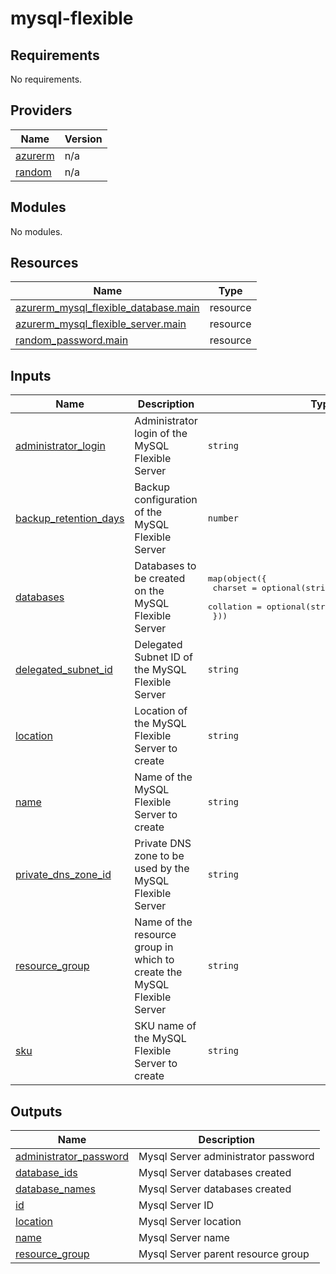 # mysql-flexible

<!-- BEGINNING OF PRE-COMMIT-TERRAFORM DOCS HOOK -->
## Requirements

No requirements.

## Providers

| Name | Version |
|------|---------|
| <a name="provider_azurerm"></a> [azurerm](#provider\_azurerm) | n/a |
| <a name="provider_random"></a> [random](#provider\_random) | n/a |

## Modules

No modules.

## Resources

| Name | Type |
|------|------|
| [azurerm_mysql_flexible_database.main](https://registry.terraform.io/providers/hashicorp/azurerm/latest/docs/resources/mysql_flexible_database) | resource |
| [azurerm_mysql_flexible_server.main](https://registry.terraform.io/providers/hashicorp/azurerm/latest/docs/resources/mysql_flexible_server) | resource |
| [random_password.main](https://registry.terraform.io/providers/hashicorp/random/latest/docs/resources/password) | resource |

## Inputs

| Name | Description | Type | Default | Required |
|------|-------------|------|---------|:--------:|
| <a name="input_administrator_login"></a> [administrator\_login](#input\_administrator\_login) | Administrator login of the MySQL Flexible Server | `string` | n/a | yes |
| <a name="input_backup_retention_days"></a> [backup\_retention\_days](#input\_backup\_retention\_days) | Backup configuration of the MySQL Flexible Server | `number` | `7` | no |
| <a name="input_databases"></a> [databases](#input\_databases) | Databases to be created on the MySQL Flexible Server | <pre>map(object({<br/>    charset   = optional(string, "utf8")<br/>    collation = optional(string, "utf8_unicode_ci")<br/>  }))</pre> | n/a | yes |
| <a name="input_delegated_subnet_id"></a> [delegated\_subnet\_id](#input\_delegated\_subnet\_id) | Delegated Subnet ID of the MySQL Flexible Server | `string` | `null` | no |
| <a name="input_location"></a> [location](#input\_location) | Location of the MySQL Flexible Server to create | `string` | n/a | yes |
| <a name="input_name"></a> [name](#input\_name) | Name of the MySQL Flexible Server to create | `string` | n/a | yes |
| <a name="input_private_dns_zone_id"></a> [private\_dns\_zone\_id](#input\_private\_dns\_zone\_id) | Private DNS zone to be used by the MySQL Flexible Server | `string` | `null` | no |
| <a name="input_resource_group"></a> [resource\_group](#input\_resource\_group) | Name of the resource group in which to create the MySQL Flexible Server | `string` | n/a | yes |
| <a name="input_sku"></a> [sku](#input\_sku) | SKU name of the MySQL Flexible Server to create | `string` | `"GP_Standard_D2ads_v5"` | no |

## Outputs

| Name | Description |
|------|-------------|
| <a name="output_administrator_password"></a> [administrator\_password](#output\_administrator\_password) | Mysql Server administrator password |
| <a name="output_database_ids"></a> [database\_ids](#output\_database\_ids) | Mysql Server databases created |
| <a name="output_database_names"></a> [database\_names](#output\_database\_names) | Mysql Server databases created |
| <a name="output_id"></a> [id](#output\_id) | Mysql Server ID |
| <a name="output_location"></a> [location](#output\_location) | Mysql Server location |
| <a name="output_name"></a> [name](#output\_name) | Mysql Server name |
| <a name="output_resource_group"></a> [resource\_group](#output\_resource\_group) | Mysql Server parent resource group |
<!-- END OF PRE-COMMIT-TERRAFORM DOCS HOOK -->
